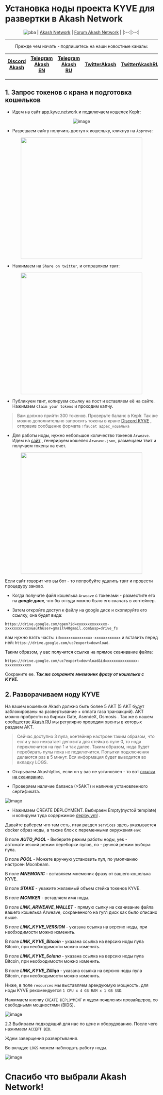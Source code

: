 # Установка ноды проекта KYVE для развертки в Akash Network
<div align="center">

![pba](https://user-images.githubusercontent.com/23629420/163564929-166f6a01-a6e2-4412-a4e9-40e54c821f05.png)
| [Akash Network](https://akash.network/) | [Forum Akash Network](https://forum.akash.network/) | 
|:--:|:--:|
___
Прежде чем начать - подпишитесь на наши новостные каналы:

| [Discord Akash](https://discord.gg/3SNdg3BS) | [Telegram Akash EN](https://t.me/AkashNW) | [Telegram Akash RU](https://t.me/akash_ru) | [TwitterAkash](https://twitter.com/akashnet_) | [TwitterAkashRU](https://twitter.com/akash_ru) |
|:--:|:--:|:--:|:--:|:--:|
</div>

___

## 1. Запрос токенов с крана и подготовка кошельков

* Идем на сайт  [app.kyve.network](https://app.kyve.network/) и подключаем кошелек Keplr:

<div align="center">
  
![image](https://user-images.githubusercontent.com/23629420/165317069-2a67123c-4279-4ba0-ab4d-78bd3dbba0b0.png)
  
</div>

* Разрешаем сайту получить доступ к кошельку, кликнув на ```Approve```:

<div align="center">
  
<img src="https://user-images.githubusercontent.com/23629420/165317229-da078b94-d0d6-4f3c-93be-9e7de053db44.png" height="400"/>
  
</div>

* Нажимаем на ```Share on twitter```, и отправляем твит:

<div align="center">
  
<img src="https://user-images.githubusercontent.com/23629420/165320398-c8e626ea-922f-4b4b-bfc6-cc012ddf6b5f.png" height="400"/>

  </div>
  
* Публикуем твит, копируем ссылку на пост и вставляем её на сайте. Нажимаем ```Claim your tokens``` и проходим капчу. 

>Вам должно прийти 300 токенов. Проверьте баланс в Keplr. Так же можно дополнительно запросить токены в кране [Discord KYVE](https://discord.gg/cfG42HHd) , отправив сообщение формата ```!faucet адрес_кошелька```

* Для работы ноды, нужно небольшое количество токенов ```Arweave```. Идем на [сайт](https://faucet.arweave.net/) , генерируем кошелек ```Arweave.json```, размещаем твит и получаем токены на счет. 

<div align="center">
  
<img src="https://user-images.githubusercontent.com/23629420/165384628-0fd7650d-cb0e-447a-8874-be640816a8bd.png" height="400"/>

</div>

Если сайт говорит что вы бот - то попробуйте удалить твит и провести процедуру заново.
* Когда получите файл кошелька ```Arweave``` с токенами - разместите его на ***google диск***, что бы оттуда можно было его скачать в контейнер. 

* Затем откройте доступ к файлу на google диск и скопируйте его ссылку, она будет вида:

```https://drive.google.com/open?id=xxxxxxxxxxxxxx-xxxxxxxxxxxx&authuser=gmail%40gmail.com&usp=drive_fs```

 вам нужно взять часть: ```id=xxxxxxxxxxxxxx-xxxxxxxxxxxx``` и вставить перед ней: ```https://drive.google.com/uc?export=download```. 
 
Таким образом, у вас получится ссылка на прямое скачивание файла:

```https://drive.google.com/uc?export=download&id=xxxxxxxxxxxxxx-xxxxxxxxxxxx```

Сохраните ее.
***Так же сохраните мнемоник фразу от кошелька с KYVE.***

## 2. Разворачиваем ноду KYVE
На вашем кошельке Akash должно быть более 5 АКТ (5 АКТ будут заблокированы на развертывание + оплата газа транзакций). АКТ можно пробрести на биржах Gate, AsendeX, Osmosis . Так же в нашем сообществе [Akash RU](https://t.me/akash_ru) мы регулярно проводим эвенты в которых раздаем АКТ.
>Сейчас доступно 3 пула, контейнер настроен таким образом, что если у вас нехватает депозита для стейка в пуле 0, то нода переключится на пул 1 и так далее. Таким образом, нода будет перебирать пулы пока не подключится. Попытки подключения делаются раз в 5 минут. Вся информация будет выводится во вкладку LOGS.  

* Открываем Akashlytics, если он у вас не установлен - то вот [ссылка на скачивание](https://www.akashlytics.com/deploy).

* Проверяем наличие баланса (>5АКТ) и наличие установленного сертификата.

![image](https://user-images.githubusercontent.com/23629420/165339432-6f053e43-4fa2-4429-8eb7-d2fc66f47c70.png)

* Нажимаем CREATE DEPLOYMENT. Выбираем Empty(пустой template) и копируем туда содержимое [deploy.yml](https://github.com/Dimokus88/kyve/blob/main/deploy.yml) .

Давайте раберем что там есть, итак раздел ```services``` здесь указывается docker образ ноды, а также блок с переменными окружения ```env```:

В поле ***AUTO_POOL*** - Выберите режим работы ноды, yes - автоматический режим переборки пулов, no - ручной режим выбора пула.

В поле ***POOL*** - Можете вручную установить пул, по умолчанию настроен Moonbeam.

В поле ***MNEMONIС*** - вставляем мнемоник фразу от вашего кошелька KYVE.

В поле ***STAKE*** - укажите желаемый объем стейка токенов KYVE.

В поле ***MONIKER*** - вставляем имя ноды.

В поле ***LINK_ARWEAVE_WALLET*** - прямую сылку на скачивание файла вашего кошелька Arweave, сохраненного на гугл диск как было описано выше.

В поле ***LINK_KYVE_VERSION*** - указана ссылка на версию ноды, при необходимости можно изменить.

В поле ***LINK_KYVE_Bitcoin*** - указана ссылка на версию ноды пула Bitcoin, при необходимости можно изменить.

В поле ***LINK_KYVE_Solana*** - указана ссылка на версию ноды пула Bitcoin, при необходимости можно изменить.

В поле ***LINK_KYVE_Zilliqa*** - указана ссылка на версию ноды пула Bitcoin, при необходимости можно изменить.

Ниже, в поле ```resources``` мы выставляем арендуюмую мощность. для ноды KYVE рекомендуется ```1 CPU x 4 GB RAM x 1 GB SSD```.

Нажимаем кнопку ```CREATE DEPLOYMENT``` и ждем появления провайдеров, со свободными мощностями (BIDS).

![image](https://user-images.githubusercontent.com/23629420/165608527-da85c84e-edcc-4b15-8843-441d3e76dcb6.png)


2.3 Выбираем подходящий для нас по цене и оборудованию. После чего нажимаем ```ACCEPT BID```.

Ждем заверщения развертывания.

Во вкладке ```LOGS``` можем наблюдать работу ноды.

![image](https://user-images.githubusercontent.com/23629420/165610306-76798d16-9b5b-48fa-b546-2b7cc69d3f27.png)



# Спасибо что выбрали Akash Network!
